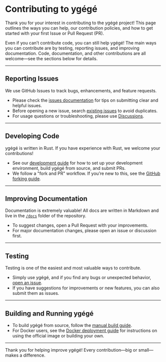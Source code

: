 # Contributing to ygégé

Thank you for your interest in contributing to the ygégé project! This page outlines the ways you can help, our contribution policies, and how to get started with your first Issue or Pull Request (PR).

Even if you can’t contribute code, you can still help ygégé! The main ways you can contribute are by testing, reporting issues, and improving documentation. Code, documentation, and other contributions are all welcome—see the sections below for details.

---

## Reporting Issues

We use GitHub Issues to track bugs, enhancements, and feature requests.

- Please check the [issues documentation](https://github.com/UwUDev/ygege/tree/master/.github/ISSUE_TEMPLATE/issues-report.md) for tips on submitting clear and helpful issues.
- Before opening a new issue, search [existing issues](https://github.com/UwUDev/ygege/issues) to avoid duplicates.
- For usage questions or troubleshooting, please use [Discussions](https://github.com/UwUDev/ygege/discussions).

---

## Developing Code

ygégé is written in Rust. If you have experience with Rust, we welcome your contributions!

- See our [development guide](https://github.com/UwUDev/ygege/tree/master/docs/source-guide.md) for how to set up your development environment, build ygégé from source, and submit PRs.
- We follow a "fork and PR" workflow. If you’re new to this, see the [GitHub forking guide](https://docs.github.com/en/get-started/quickstart/fork-a-repo).

---

## Improving Documentation

Documentation is extremely valuable! All docs are written in Markdown and live in the [`/docs`](https://github.com/UwUDev/ygege/tree/master/docs) folder of the repository.

- To suggest changes, open a Pull Request with your improvements.
- For major documentation changes, please open an issue or discussion first.

---

## Testing

Testing is one of the easiest and most valuable ways to contribute.

- Simply use ygégé, and if you find any bugs or unexpected behavior, [open an issue](https://github.com/UwUDev/ygege/issues).
- If you have suggestions for improvements or new features, you can also submit them as issues.

---

## Building and Running ygégé

- To build ygégé from source, follow the [manual build guide](https://github.com/UwUDev/ygege/tree/master/docs/source-guide.md).
- For Docker users, see the [Docker deployment guide](https://github.com/UwUDev/ygege/tree/master/docs/docker-guide.md) for instructions on using the official image or building your own.

---

Thank you for helping improve ygégé! Every contribution—big or small—makes a difference.